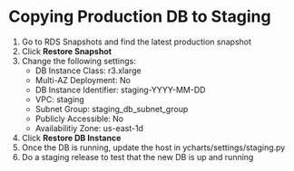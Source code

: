 # Copying Production DB to Staging

1. Go to RDS Snapshots and find the latest production snapshot
1. Click **Restore Snapshot**
1. Change the following settings:
    - DB Instance Class: r3.xlarge
    - Multi-AZ Deployment: No
    - DB Instance Identifier: staging-YYYY-MM-DD
    - VPC: staging
    - Subnet Group: staging_db_subnet_group
    - Publicly Accessible: No
    - Availabilitiy Zone: us-east-1d
1. Click **Restore DB Instance**
1. Once the DB is running, update the host in ycharts/settings/staging.py
1. Do a staging release to test that the new DB is up and running
